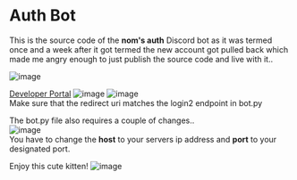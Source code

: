# Auth Bot

This is the source code of the **nom's auth** Discord bot as it was termed once and a week after it got termed the new account got pulled back which made me angry enough to just publish the source code and live with it..

![image](https://i.e-z.host/t2vbfqy7.png)

[Developer Portal](https://discord.com/developers/applications)
![image](https://i.e-z.host/sc0348kj.png)
![image](https://i.e-z.host/m9ugxrw3.png)
<br>
Make sure that the redirect uri matches the login2 endpoint in bot.py
<br>

The bot.py file also requires a couple of changes..
<br>
![image](https://i.e-z.host/easoli13.png)
<br>
You have to change the **host** to your servers ip address and **port** to your designated port.


Enjoy this cute kitten!
![image](https://i.e-z.host/7x11aiiw.png)
